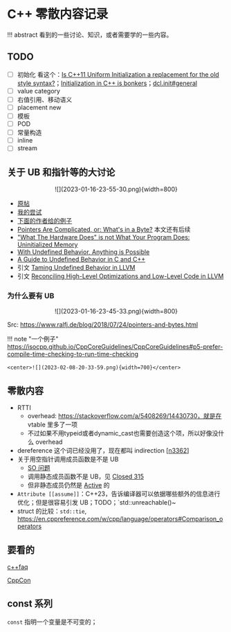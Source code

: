 # C++ 零散内容记录

!!! abstract
    看到的一些讨论、知识，或者需要学的一些内容。

## TODO

- [ ] 初始化 看这个：[Is C++11 Uniform Initialization a replacement for the old style syntax?](https://softwareengineering.stackexchange.com/questions/133688/is-c11-uniform-initialization-a-replacement-for-the-old-style-syntax)；[Initialization in C++ is bonkers](https://blog.tartanllama.xyz/initialization-is-bonkers/)；[dcl.init#general](https://timsong-cpp.github.io/cppwp/n4868/dcl.init#general)
- [ ] value category
- [ ] 右值引用、移动语义
- [ ] placement new
- [ ] 模板
- [ ] POD
- [ ] 常量构造
- [ ] inline
- [ ] stream

## 关于 UB 和指针等的大讨论

<center>![](2023-01-16-23-55-30.png){width=800}</center>

- [原帖](https://loj.ac/d/3679)
- [我的尝试](https://godbolt.org/z/3Thssx941)
- [下面的作者给的例子](https://godbolt.org/z/TWrvcq)
- [Pointers Are Complicated, or: What's in a Byte?](https://www.ralfj.de/blog/2018/07/24/pointers-and-bytes.html) 本文还有后续
- ["What The Hardware Does" is not What Your Program Does: Uninitialized Memory](https://www.ralfj.de/blog/2019/07/14/uninit.html)
- [With Undefined Behavior, Anything is Possible](https://raphlinus.github.io/programming/rust/2018/08/17/undefined-behavior.html)
- [A Guide to Undefined Behavior in C and C++](https://blog.regehr.org/archives/213)
- 引文 [Taming Undefined Behavior in LLVM](https://www.cs.utah.edu/~regehr/papers/undef-pldi17.pdf)
- 引文 [Reconciling High-Level Optimizations and Low-Level Code in LLVM](https://sf.snu.ac.kr/publications/llvmtwin.pdf)

### 为什么要有 UB

<center>![](2023-01-16-23-45-33.png){width=800}</center>

Src: https://www.ralfj.de/blog/2018/07/24/pointers-and-bytes.html

!!! note "一个例子"
    https://isocpp.github.io/CppCoreGuidelines/CppCoreGuidelines#p5-prefer-compile-time-checking-to-run-time-checking

    <center>![](2023-02-08-20-33-59.png){width=700}</center>

## 零散内容

- RTTI 
    - overhead: https://stackoverflow.com/a/5408269/14430730，就是在 vtable 里多了一项
    - 不过如果不用typeid或者dynamic_cast也需要创造这个项，所以好像没什么 overhead
- dereference 这个词已经没用了，现在都叫 indirection [[n3362](https://www.open-std.org/jtc1/sc22/wg21/docs/papers/2012/n3362.html)]
- 关于用空指针调用成员函数是不是 UB
    - [SO 问题](https://stackoverflow.com/questions/2474018/when-does-invoking-a-member-function-on-a-null-instance-result-in-undefined-beha)
    - 调用静态成员函数不是 UB，见 [Closed 315](https://www.open-std.org/jtc1/sc22/wg21/docs/cwg_closed.html#315)
    - 但非静态成员仍然是 [Active](https://www.open-std.org/jtc1/sc22/wg21/docs/cwg_active.html#232) 的
- `Attribute [[assume]]`：C++23，告诉编译器可以依据哪些额外的信息进行优化；但是很容易引发 UB；TODO；`std::unreachable()~
- struct 的比较：`std::tie`, https://en.cppreference.com/w/cpp/language/operators#Comparison_operators

## 要看的

[c++faq](https://isocpp.org/wiki/faq)

[CppCon](https://cppcon.org/)

## const 系列

`const` 指明一个变量是不可变的；